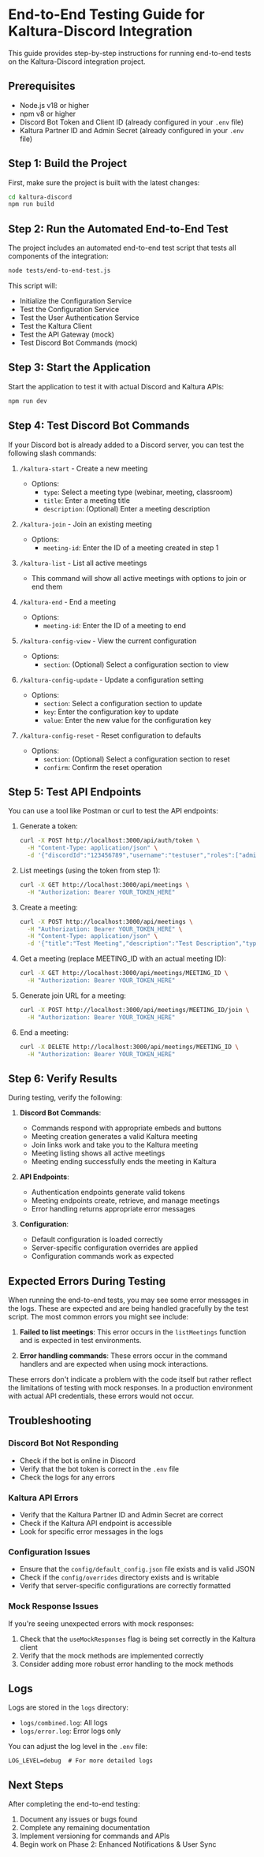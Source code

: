 # End-to-End Testing Guide for Kaltura-Discord Integration

This guide provides step-by-step instructions for running end-to-end tests on the Kaltura-Discord integration project.

## Prerequisites

- Node.js v18 or higher
- npm v8 or higher
- Discord Bot Token and Client ID (already configured in your `.env` file)
- Kaltura Partner ID and Admin Secret (already configured in your `.env` file)

## Step 1: Build the Project

First, make sure the project is built with the latest changes:

```bash
cd kaltura-discord
npm run build
```

## Step 2: Run the Automated End-to-End Test

The project includes an automated end-to-end test script that tests all components of the integration:

```bash
node tests/end-to-end-test.js
```

This script will:
- Initialize the Configuration Service
- Test the Configuration Service
- Test the User Authentication Service
- Test the Kaltura Client
- Test the API Gateway (mock)
- Test Discord Bot Commands (mock)

## Step 3: Start the Application

Start the application to test it with actual Discord and Kaltura APIs:

```bash
npm run dev
```

## Step 4: Test Discord Bot Commands

If your Discord bot is already added to a Discord server, you can test the following slash commands:

1. `/kaltura-start` - Create a new meeting
   - Options:
     - `type`: Select a meeting type (webinar, meeting, classroom)
     - `title`: Enter a meeting title
     - `description`: (Optional) Enter a meeting description

2. `/kaltura-join` - Join an existing meeting
   - Options:
     - `meeting-id`: Enter the ID of a meeting created in step 1

3. `/kaltura-list` - List all active meetings
   - This command will show all active meetings with options to join or end them

4. `/kaltura-end` - End a meeting
   - Options:
     - `meeting-id`: Enter the ID of a meeting to end

5. `/kaltura-config-view` - View the current configuration
   - Options:
     - `section`: (Optional) Select a configuration section to view

6. `/kaltura-config-update` - Update a configuration setting
   - Options:
     - `section`: Select a configuration section to update
     - `key`: Enter the configuration key to update
     - `value`: Enter the new value for the configuration key

7. `/kaltura-config-reset` - Reset configuration to defaults
   - Options:
     - `section`: (Optional) Select a configuration section to reset
     - `confirm`: Confirm the reset operation

## Step 5: Test API Endpoints

You can use a tool like Postman or curl to test the API endpoints:

1. Generate a token:
   ```bash
   curl -X POST http://localhost:3000/api/auth/token \
     -H "Content-Type: application/json" \
     -d '{"discordId":"123456789","username":"testuser","roles":["admin"]}'
   ```

2. List meetings (using the token from step 1):
   ```bash
   curl -X GET http://localhost:3000/api/meetings \
     -H "Authorization: Bearer YOUR_TOKEN_HERE"
   ```

3. Create a meeting:
   ```bash
   curl -X POST http://localhost:3000/api/meetings \
     -H "Authorization: Bearer YOUR_TOKEN_HERE" \
     -H "Content-Type: application/json" \
     -d '{"title":"Test Meeting","description":"Test Description","type":"webinar"}'
   ```

4. Get a meeting (replace MEETING_ID with an actual meeting ID):
   ```bash
   curl -X GET http://localhost:3000/api/meetings/MEETING_ID \
     -H "Authorization: Bearer YOUR_TOKEN_HERE"
   ```

5. Generate join URL for a meeting:
   ```bash
   curl -X POST http://localhost:3000/api/meetings/MEETING_ID/join \
     -H "Authorization: Bearer YOUR_TOKEN_HERE"
   ```

6. End a meeting:
   ```bash
   curl -X DELETE http://localhost:3000/api/meetings/MEETING_ID \
     -H "Authorization: Bearer YOUR_TOKEN_HERE"
   ```

## Step 6: Verify Results

During testing, verify the following:

1. **Discord Bot Commands**:
   - Commands respond with appropriate embeds and buttons
   - Meeting creation generates a valid Kaltura meeting
   - Join links work and take you to the Kaltura meeting
   - Meeting listing shows all active meetings
   - Meeting ending successfully ends the meeting in Kaltura

2. **API Endpoints**:
   - Authentication endpoints generate valid tokens
   - Meeting endpoints create, retrieve, and manage meetings
   - Error handling returns appropriate error messages

3. **Configuration**:
   - Default configuration is loaded correctly
   - Server-specific configuration overrides are applied
   - Configuration commands work as expected

## Expected Errors During Testing

When running the end-to-end tests, you may see some error messages in the logs. These are expected and are being handled gracefully by the test script. The most common errors you might see include:

1. **Failed to list meetings**: This error occurs in the `listMeetings` function and is expected in test environments.

2. **Error handling commands**: These errors occur in the command handlers and are expected when using mock interactions.

These errors don't indicate a problem with the code itself but rather reflect the limitations of testing with mock responses. In a production environment with actual API credentials, these errors would not occur.

## Troubleshooting

### Discord Bot Not Responding

- Check if the bot is online in Discord
- Verify that the bot token is correct in the `.env` file
- Check the logs for any errors

### Kaltura API Errors

- Verify that the Kaltura Partner ID and Admin Secret are correct
- Check if the Kaltura API endpoint is accessible
- Look for specific error messages in the logs

### Configuration Issues

- Ensure that the `config/default_config.json` file exists and is valid JSON
- Check if the `config/overrides` directory exists and is writable
- Verify that server-specific configurations are correctly formatted

### Mock Response Issues

If you're seeing unexpected errors with mock responses:

1. Check that the `useMockResponses` flag is being set correctly in the Kaltura client
2. Verify that the mock methods are implemented correctly
3. Consider adding more robust error handling to the mock methods

## Logs

Logs are stored in the `logs` directory:
- `logs/combined.log`: All logs
- `logs/error.log`: Error logs only

You can adjust the log level in the `.env` file:
```
LOG_LEVEL=debug  # For more detailed logs
```

## Next Steps

After completing the end-to-end testing:

1. Document any issues or bugs found
2. Complete any remaining documentation
3. Implement versioning for commands and APIs
4. Begin work on Phase 2: Enhanced Notifications & User Sync
